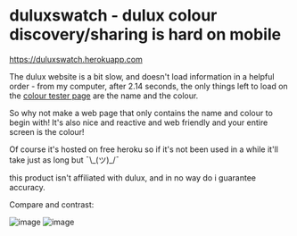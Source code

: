 # duluxswatch - dulux colour discovery/sharing is hard on mobile

https://duluxswatch.herokuapp.com

The dulux website is a bit slow, and doesn't load information in a helpful order - from my computer,
after 2.14 seconds, the only things left to load on the 
[colour tester page](https://www.dulux.co.uk/en/products/colour-tester#?selectedColor=1187442) are the
name and the colour.

So why not make a web page that only contains the name and colour to begin with! It's also nice and reactive and web friendly and your entire screen is the colour!

Of course it's hosted on free heroku so if it's not been used in a while it'll take just as long but ¯\\\_(ツ)\_/¯

this product isn't affiliated with dulux, and in no way do i guarantee accuracy.


Compare and contrast:

![image](https://cloud.githubusercontent.com/assets/5020841/22595075/d7726d26-ea1d-11e6-843e-6a672b98e583.png)
![image](https://cloud.githubusercontent.com/assets/5020841/22595067/d0422ce4-ea1d-11e6-8d9f-db30cc8dcafe.png)

